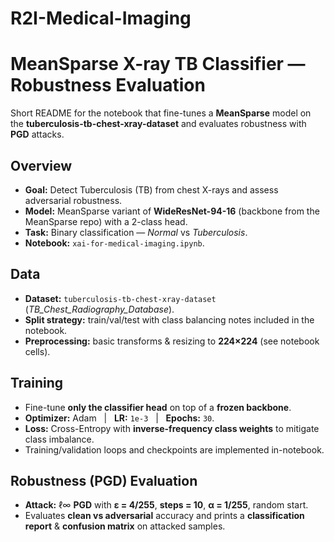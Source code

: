 # R2I-Medical-Imaging
# MeanSparse X-ray TB Classifier — Robustness Evaluation

Short README for the notebook that fine-tunes a **MeanSparse** model on the **tuberculosis-tb-chest-xray-dataset** and evaluates robustness with **PGD** attacks.

## Overview
- **Goal:** Detect Tuberculosis (TB) from chest X-rays and assess adversarial robustness.  
- **Model:** MeanSparse variant of **WideResNet-94-16** (backbone from the MeanSparse repo) with a 2-class head.  
- **Task:** Binary classification — *Normal* vs *Tuberculosis*.  
- **Notebook:** `xai-for-medical-imaging.ipynb`.

## Data
- **Dataset:** `tuberculosis-tb-chest-xray-dataset` (*TB_Chest_Radiography_Database*).  
- **Split strategy:** train/val/test with class balancing notes included in the notebook.  
- **Preprocessing:** basic transforms & resizing to **224×224** (see notebook cells).

## Training
- Fine-tune **only the classifier head** on top of a **frozen backbone**.  
- **Optimizer:** Adam &nbsp;&nbsp;|&nbsp;&nbsp; **LR:** `1e-3` &nbsp;&nbsp;|&nbsp;&nbsp; **Epochs:** `30`.  
- **Loss:** Cross-Entropy with **inverse-frequency class weights** to mitigate class imbalance.  
- Training/validation loops and checkpoints are implemented in-notebook.

## Robustness (PGD) Evaluation
- **Attack:** ℓ∞ **PGD** with **ε = 4/255**, **steps = 10**, **α = 1/255**, random start.  
- Evaluates **clean vs adversarial** accuracy and prints a **classification report** & **confusion matrix** on attacked samples.

